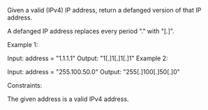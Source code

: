Given a valid (IPv4) IP address, return a defanged version of that IP address.

A defanged IP address replaces every period "." with "[.]".

Example 1:

Input: address = "1.1.1.1"
Output: "1[.]1[.]1[.]1"
Example 2:

Input: address = "255.100.50.0"
Output: "255[.]100[.]50[.]0"

Constraints:

The given address is a valid IPv4 address.
